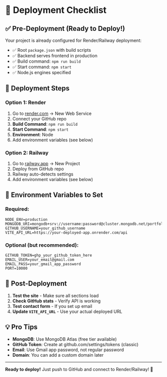 # 🚀 Deployment Checklist

## ✅ Pre-Deployment (Ready to Deploy!)

Your project is already configured for Render/Railway deployment:

- ✅ Root `package.json` with build scripts
- ✅ Backend serves frontend in production
- ✅ Build command: `npm run build`
- ✅ Start command: `npm start`
- ✅ Node.js engines specified

## 🔧 Deployment Steps

### Option 1: Render
1. Go to [render.com](https://render.com) → New Web Service
2. Connect your GitHub repo
3. **Build Command**: `npm run build`
4. **Start Command**: `npm start`
5. **Environment**: Node
6. Add environment variables (see below)

### Option 2: Railway
1. Go to [railway.app](https://railway.app) → New Project
2. Deploy from GitHub repo
3. Railway auto-detects settings
4. Add environment variables (see below)

## 🔑 Environment Variables to Set

### Required:
```
NODE_ENV=production
MONGODB_URI=mongodb+srv://username:password@cluster.mongodb.net/portfolio
GITHUB_USERNAME=your_github_username
VITE_API_URL=https://your-deployed-app.onrender.com/api
```

### Optional (but recommended):
```
GITHUB_TOKEN=ghp_your_github_token_here
EMAIL_USER=your_email@gmail.com
EMAIL_PASS=your_gmail_app_password
PORT=10000
```

## 🎯 Post-Deployment

1. **Test the site** - Make sure all sections load
2. **Check GitHub stats** - Verify API is working
3. **Test contact form** - If you set up email
4. **Update `VITE_API_URL`** - Use your actual deployed URL

## 💡 Pro Tips

- **MongoDB**: Use MongoDB Atlas (free tier available)
- **GitHub Token**: Create at github.com/settings/tokens (classic)
- **Email**: Use Gmail app password, not regular password
- **Domain**: You can add a custom domain later

---

**Ready to deploy!** Just push to GitHub and connect to Render/Railway! 🎉